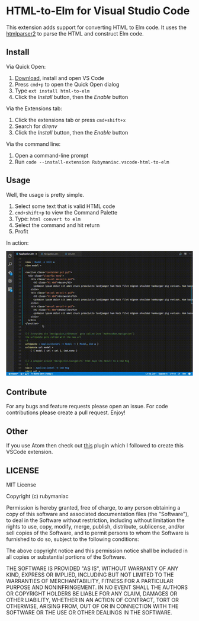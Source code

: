 # HTML-to-Elm for Visual Studio Code

This extension adds support for converting HTML to Elm code. It uses the [htmlparser2](https://github.com/fb55/htmlparser2) to parse the HTML and construct Elm code.

## Install

Via Quick Open:

1. [Download](https://code.visualstudio.com/download), install and open VS Code
2. Press `cmd+p` to open the Quick Open dialog
3. Type `ext install html-to-elm`
4. Click the *Install* button, then the *Enable* button

Via the Extensions tab:

1. Click the extensions tab or press `cmd+shift+x`
2. Search for *direnv*
3. Click the *Install* button, then the *Enable* button

Via the command line:

1. Open a command-line prompt
2. Run `code --install-extension Rubymaniac.vscode-html-to-elm`

## Usage

Well, the usage is pretty simple.

1. Select some text that is valid HTML code
2. `cmd+shift+p` to view the Command Palette
3. Type: `html convert to elm`
4. Select the command and hit return
5. Profit

In action:

![usage in action](img/html-to-elm.gif)

## Contribute

For any bugs and feature requests please open an issue. For code contributions please create a pull request. Enjoy!

## Other

If you use Atom then check out [this](https://github.com/CodeTownOfficial/html-to-elm) plugin which I followed to create this VSCode extension.

## LICENSE

MIT License

Copyright (c) rubymaniac

Permission is hereby granted, free of charge, to any person obtaining a copy
of this software and associated documentation files (the "Software"), to deal
in the Software without restriction, including without limitation the rights
to use, copy, modify, merge, publish, distribute, sublicense, and/or sell
copies of the Software, and to permit persons to whom the Software is
furnished to do so, subject to the following conditions:

The above copyright notice and this permission notice shall be included in all
copies or substantial portions of the Software.

THE SOFTWARE IS PROVIDED "AS IS", WITHOUT WARRANTY OF ANY KIND, EXPRESS OR
IMPLIED, INCLUDING BUT NOT LIMITED TO THE WARRANTIES OF MERCHANTABILITY,
FITNESS FOR A PARTICULAR PURPOSE AND NONINFRINGEMENT. IN NO EVENT SHALL THE
AUTHORS OR COPYRIGHT HOLDERS BE LIABLE FOR ANY CLAIM, DAMAGES OR OTHER
LIABILITY, WHETHER IN AN ACTION OF CONTRACT, TORT OR OTHERWISE, ARISING FROM,
OUT OF OR IN CONNECTION WITH THE SOFTWARE OR THE USE OR OTHER DEALINGS IN THE
SOFTWARE.

